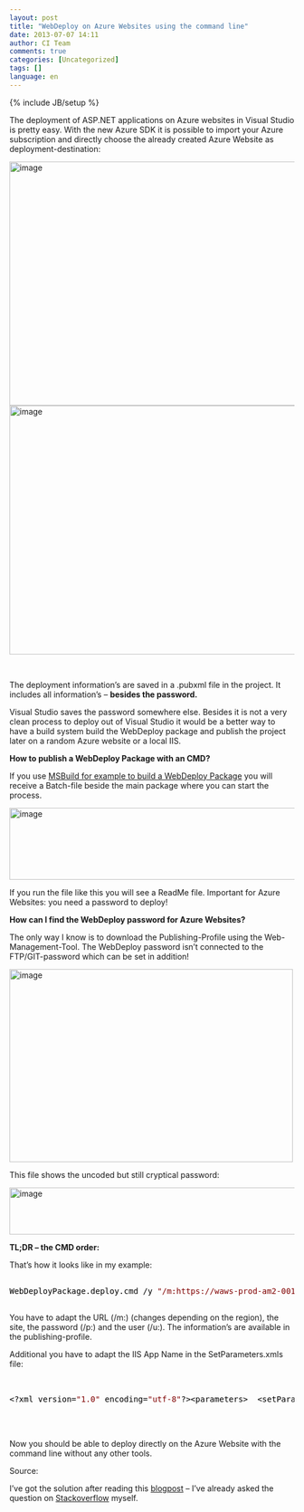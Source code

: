 ```yaml
---
layout: post
title: "WebDeploy on Azure Websites using the command line"
date: 2013-07-07 14:11
author: CI Team
comments: true
categories: [Uncategorized]
tags: []
language: en
---
```

{% include JB/setup %}

The deployment of ASP.NET applications on Azure websites in Visual Studio is pretty easy. With the new Azure SDK it is possible to import your Azure subscription and directly choose the already created Azure Website as deployment-destination:

<img style="background-image: none; padding-top: 0px; padding-left: 0px; padding-right: 0px; border: 0px;" title="image" src="{{BASE_PATH}}/assets/wp-images-de/image_thumb1008.png" border="0" alt="image" width="544" height="431" />

<img style="background-image: none; padding-top: 0px; padding-left: 0px; padding-right: 0px; border: 0px;" title="image" src="{{BASE_PATH}}/assets/wp-images-de/image_thumb1009.png" border="0" alt="image" width="553" height="440" />

&nbsp;

The deployment information’s are saved in a .pubxml file in the project. It includes all information’s – <strong>besides the password.</strong>

Visual Studio saves the password somewhere else. Besides it is not a very clean process to deploy out of Visual Studio it would be a better way to have a build system build the WebDeploy package and publish the project later on a random Azure website or a local IIS.



<strong>How to publish a WebDeploy Package with an CMD?</strong>

If you use <a href="{{BASE_PATH}}/2010/11/21/howto-msdeploy-msbuild/">MSBuild for example to build a WebDeploy Package</a> you will receive a Batch-file beside the main package where you can start the process.

<img style="background-image: none; padding-top: 0px; padding-left: 0px; padding-right: 0px; border: 0px;" title="image" src="{{BASE_PATH}}/assets/wp-images-de/image_thumb1010.png" border="0" alt="image" width="521" height="127" />

If you run the file like this you will see a ReadMe file. Important for Azure Websites: you need a password to deploy!



<strong>How can I find the WebDeploy password for Azure Websites?</strong>

The only way I know is to download the Publishing-Profile using the Web-Management-Tool. The WebDeploy password isn’t connected to the FTP/GIT-password which can be set in addition!

<img style="background-image: none; padding-top: 0px; padding-left: 0px; padding-right: 0px; border: 0px;" title="image" src="{{BASE_PATH}}/assets/wp-images-de/image_thumb1011.png" border="0" alt="image" width="501" height="341" />

This file shows the uncoded but still cryptical password:

<img style="background-image: none; padding-top: 0px; padding-left: 0px; padding-right: 0px; border: 0px;" title="image" src="{{BASE_PATH}}/assets/wp-images-de/image_thumb1012.png" border="0" alt="image" width="530" height="83" /><strong></strong>


<strong>TL;DR – the CMD order:</strong>

That’s how it looks like in my example:

<div id="scid:9D7513F9-C04C-4721-824A-2B34F0212519:d0cd7f23-9689-4869-afa1-72568a0717dd" class="wlWriterEditableSmartContent" style="float: none; margin: 0px; display: inline; padding: 0px;">

<pre>
<div>
<span style="color: #000000;">WebDeployPackage.deploy.cmd </span><span style="color: #000000;">/</span><span style="color: #000000;">y </span><span style="color: #800000;">"</span><span style="color: #800000;">/m:https://waws-prod-am2-001.publish.azurewebsites.windows.net/MsDeploy.axd?Site=blogpostsample</span><span style="color: #800000;">"</span><span style="color: #000000;"> </span><span style="color: #000000;">-</span><span style="color: #000000;">allowUntrusted </span><span style="color: #000000;">/</span><span style="color: #000000;">u:</span><span style="color: #800000;">"</span><span style="color: #800000;">$blogpostsample</span><span style="color: #800000;">"</span><span style="color: #000000;"> </span><span style="color: #000000;">/</span><span style="color: #000000;">p:</span><span style="color: #800000;">"</span><span style="color: #800000;">AssmJvtBrcWqfjaoHiANseLfyLuyJ1zyMn44L8YGQNKLCA9Rd9CZesxe9ilJ</span><span style="color: #800000;">"</span><span style="color: #000000;"> </span><span style="color: #000000;">/</span><span style="color: #000000;">a:Basic</span>
</div>
</pre>

</div>

You have to adapt the URL (/m:) (changes depending on the region), the site, the password (/p:) and the user (/u:). The information’s are available in the publishing-profile.

Additional you have to adapt the IIS App Name in the SetParameters.xmls file:

<div id="scid:9D7513F9-C04C-4721-824A-2B34F0212519:d78bb1db-c885-49dd-b8bd-6b00e174e947" class="wlWriterEditableSmartContent" style="float: none; margin: 0px; display: inline; padding: 0px;">

<pre>

<div>
<span style="color: #000000;">&lt;?</span><span style="color: #000000;">xml version</span><span style="color: #000000;">=</span><span style="color: #800000;">"</span><span style="color: #800000;">1.0</span><span style="color: #800000;">"</span><span style="color: #000000;"> encoding</span><span style="color: #000000;">=</span><span style="color: #800000;">"</span><span style="color: #800000;">utf-8</span><span style="color: #800000;">"</span><span style="color: #000000;">?&gt;&lt;</span><span style="color: #000000;">parameters</span><span style="color: #000000;">&gt;</span><span style="color: #000000;">  </span><span style="color: #000000;">&lt;</span><span style="color: #000000;">setParameter name</span><span style="color: #000000;">=</span><span style="color: #800000;">"</span><span style="color: #800000;">IIS Web Application Name</span><span style="color: #800000;">"</span><span style="color: #000000;"> value</span><span style="color: #000000;">=</span><span style="color: #800000;">"</span><span style="color: #800000;">blogpostsample</span><span style="color: #800000;">"</span><span style="color: #000000;"> </span><span style="color: #000000;">/&gt;&lt;/</span><span style="color: #000000;">parameters</span><span style="color: #000000;">&gt;</span>

</div>

</pre>

</div>
Now you should be able to deploy directly on the Azure Website with the command line without any other tools.

Source:

I’ve got the solution after reading this <a href="http://blog.greatrexpectations.com/2013/02/02/publish-an-azure-web-site-from-the-command-line/">blogpost</a> – I’ve already asked the question on <a href="http://stackoverflow.com/questions/16433911/deploy-azure-website-via-msbuild-webdeploy-but-with-which-credentials">Stackoverflow</a> myself.
